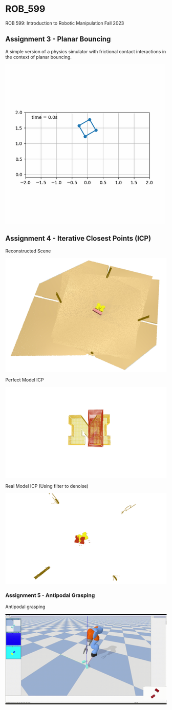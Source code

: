 # ROB_599
ROB 599: Introduction to Robotic Manipulation Fall 2023

## Assignment 3 - Planar Bouncing ##
A simple version of a physics simulator with frictional contact interactions in the context of planar bouncing. 

![](https://github.com/relifeto18/ROB_599/blob/main/Assignment%203/Planar%20bouncing.gif)

## Assignment 4 - Iterative Closest Points (ICP) ##
Reconstructed Scene

![](https://github.com/relifeto18/ROB_599/blob/main/Assignment%204/Reconstructed%20Scene.png)

Perfect Model ICP

![](https://github.com/relifeto18/ROB_599/blob/main/Assignment%204/Perfect%20Model.gif)

Real Model ICP (Using filter to denoise)

![](https://github.com/relifeto18/ROB_599/blob/main/Assignment%204/Real%20Model.gif)

### Assignment 5 - Antipodal Grasping ##
Antipodal grasping

![](https://github.com/relifeto18/ROB_599/blob/main/Assignment%205/Antipodal%20grasping.gif)
